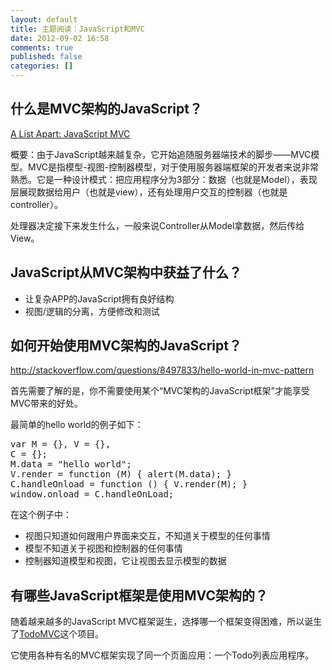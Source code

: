 ```yaml
---
layout: default
title: 主题阅读：JavaScript和MVC
date: 2012-09-02 16:58
comments: true
published: false
categories: []
---
```

<h2>什么是MVC架构的JavaScript？</h2>
<a href="http://www.alistapart.com/articles/javascript-mvc/">A List Apart: JavaScript MVC</a>

概要：由于JavaScript越来越复杂，它开始追随服务器端技术的脚步——MVC模型。MVC是指模型-视图-控制器模型，对于使用服务器端框架的开发者来说非常熟悉。它是一种设计模式：把应用程序分为3部分：数据（也就是Model），表现层展现数据给用户（也就是view），还有处理用户交互的控制器（也就是controller）。

处理器决定接下来发生什么，一般来说Controller从Model拿数据，然后传给View。
<h2>JavaScript从MVC架构中获益了什么？</h2>
<ul>
	<li>让复杂APP的JavaScript拥有良好结构</li>
	<li>视图/逻辑的分离，方便修改和测试</li>
</ul>
<h2>如何开始使用MVC架构的JavaScript？</h2>
<a href="http://stackoverflow.com/questions/8497833/hello-world-in-mvc-pattern">http://stackoverflow.com/questions/8497833/hello-world-in-mvc-pattern</a>

首先需要了解的是，你不需要使用某个“MVC架构的JavaScript框架”才能享受MVC带来的好处。

最简单的hello world的例子如下：
<pre>var M = {}, V = {},
C = {};
M.data = "hello world"; 
V.render = function (M) { alert(M.data); } 
C.handleOnload = function () { V.render(M); } 
window.onload = C.handleOnLoad;</pre>
在这个例子中：
<ul>
	<li>视图只知道如何跟用户界面来交互，不知道关于模型的任何事情</li>
	<li>模型不知道关于视图和控制器的任何事情</li>
	<li>控制器知道模型和视图，它让视图去显示模型的数据</li>
</ul>
<h2>有哪些JavaScript框架是使用MVC架构的？</h2>
随着越来越多的JavaScript MVC框架诞生，选择哪一个框架变得困难，所以诞生了<a href="http://todomvc.com/">TodoMVC</a>这个项目。

它使用各种有名的MVC框架实现了同一个页面应用：一个Todo列表应用程序。

&nbsp;
